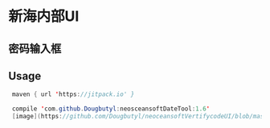 # 新海内部UI
## 密码输入框
## Usage

``` Java
 maven { url 'https://jitpack.io' }
 ```
``` Java
 compile 'com.github.Dougbutyl:neosceansoftDateTool:1.6'
 [image](https://github.com/Dougbutyl/neoceansoftVertifycodeUI/blob/master/screen/device-2019-05-29-140949.png)
 
